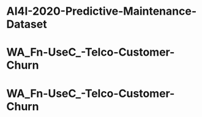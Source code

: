 # AI4I-2020-Predictive-Maintenance-Dataset
# WA_Fn-UseC_-Telco-Customer-Churn
# WA_Fn-UseC_-Telco-Customer-Churn
